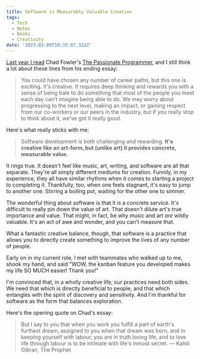 ```yaml
---
title: Software is Measurably Valuable Creation
tags:
  - Tech
  - Notes
  - Books
  - Creativity
date: '2023-03-09T10:35:07.322Z'
---
```


[Last year I read](/books2022) Chad Fowler's [The Passionate Programmer](https://pragprog.com/titles/cfcar2/the-passionate-programmer-2nd-edition/), and I still think a lot about these lines from his ending essay:

> You could have chosen any number of career paths, but this one is exciting. It's creative. It requires deep thinking and rewards you with a sense of being bale to do something that most of the people you meet each day can't imagine being able to do. We may worry about progressing to the next level, making an impact, or gaining respect from our co-workers or our peers in the industry, but if you really stop to think about it, we've got it really good.

Here's what really sticks with me:

> Software development is both challenging _and_ rewarding. **It's creative like an art-form, but (unlike art) it provides concrete, measurable value.**

It rings true. It doesn't feel like music, art, writing, and software are all that separate. They're all simply different mediums for creation. Funnily, in my experience, they all have similar rhythms when it comes to starting a project to completing it. Thankfully, too, when one feels stagnant, it's easy to jump to another one. Stirring a boiling pot, waiting for the other one to simmer.

The wonderful thing about software is that it _is_ a concrete service. It's difficult to really pin down the value of art. That doesn't dilute art's true importance and value. That might, in fact, be why music and art _are_ wildly valuable. It's an act of awe and wonder, and you can't measure that.

What a fantastic creative balance, though, that software is a practice that allows you to directly create something to improve the lives of any number of people.

Early on in my current role, I met with teammates who walked up to me, shook my hand, and said "WOW, the kanban feature you developed makes my life SO MUCH easier! Thank you!"

I'm convinced that, in a wholly creative life, our practices need both sides. We need that which is directly beneficial to people, and that which entangles with the spirit of discovery and sensitivity. And I'm thankful for software as the form that balances exploration.

Here's the opening quote on Chad's essay:

> But I say to you that when you work you fulfill a part of earth's furthest dream, assigned to you when that dream was born, and in keeping yourself with labour, you are in truth loving life, and to love life through labour is to be intimate with life's inmost secret. — Kahlil Gibran, The Prophet
